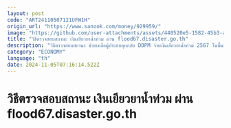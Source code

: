 ```yaml
---
layout: post
code: "ART24110507121UFW1H"
origin_url: "https://www.sanook.com/money/929959/"
image: "https://github.com/user-attachments/assets/440520e5-1582-45b3-ad61-096e37fce6fc"
title: "วิธีตรวจสอบสถานะ เงินเยียวยาน้ำท่วม ผ่าน flood67.disaster.go.th"
description: "วิธีตรวจสอบสถานะ ช่วยเหลือผู้ประสบอุทกภัย DDPM จ่ายเงินเยียวยาน้ำท่วม 2567 ในพื้นที่ 57 จังหวัด ผ่านเว็บไซต์ flood67.disaster.go.th"
category: "ECONOMY"
language: "th"
date: 2024-11-05T07:16:14.522Z
---
```


# วิธีตรวจสอบสถานะ เงินเยียวยาน้ำท่วม ผ่าน flood67.disaster.go.th